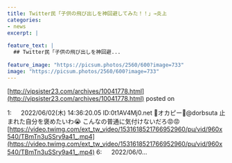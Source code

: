 ```yaml
---
title: Twitter民「子供の飛び出しを神回避してみた！！」→炎上
categories:
- news
excerpt: |
  
feature_text: |
  ## Twitter民「子供の飛び出しを神回避...
  
feature_image: "https://picsum.photos/2560/600?image=733"
image: "https://picsum.photos/2560/600?image=733"
---
```


[http://vipsister23.com/archives/10041778.html](http://vipsister23.com/archives/10041778.html)
posted on 

<!--more-->

1: 　 2022/06/02(木) 14:36:20.05 ID:0t1AV4Mj0.net 🦒オカピー🦒@dorbsuta 止まれた自分を褒めたいわ😭 こんなの普通に気付けないだろ😡😡 [https://video.twimg.com/ext_tw_video/1531618521766952960/pu/vid/960x540/TBmTn3uSSry9a41_.mp4](https://video.twimg.com/ext_tw_video/1531618521766952960/pu/vid/960x540/TBmTn3uSSry9a41_.mp4) 6: 　 2022/06/0...

